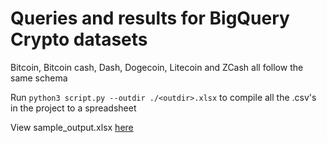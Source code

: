 # Queries and results for BigQuery Crypto datasets

Bitcoin, Bitcoin cash, Dash, Dogecoin, Litecoin and ZCash all follow the same schema

Run `python3 script.py --outdir ./<outdir>.xlsx` to compile all the .csv's in the project to a spreadsheet

View sample_output.xlsx [here](https://docs.google.com/spreadsheets/d/1DV_3sTOporkMoMBVREuGt7J6aWEQfv1T8hl7rOyyxJ8/edit?usp=sharing)
